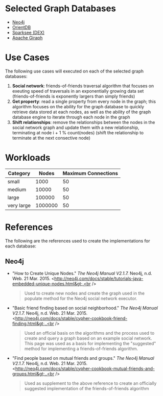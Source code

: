 # Selected Graph Databases
 - [Neo4j](http://neo4j.com/)
 - [OrientDB](http://www.orientechnologies.com/orientdb/)
 - [Sparksee (DEX)](http://www.sparsity-technologies.com/)
 - [Apache Giraph](http://giraph.apache.org/)

# Use Cases
The following use cases will executed on each of the selected graph databases:

 1. **Social network**: friends-of-friends traversal algorithm that focuses on exeuting speed of traversals in an exponentially growing data set (friends-of-friends is exponently largers than simply friends)
 2. **Get property**: read a single property from every node in the graph; this algorithm focuses on the ability for the graph database to quickly retrieve data stored at each nodes, as well as the ability of the graph database engine to iterate through each node in the graph
 3. **Shift relationships**: remove the relationships between the nodes in the social network graph and update them with a new relationship, terminating at node i + 1 % count(nodes) (shift the relationship to terminate at the next consective node)

# Workloads

| Category | Nodes  | Maximum Connections |
|----------|--------|---------------------|
| small    | 1000   | 50                  |
| medium   | 10000  | 50                  |
| large    | 100000 | 50                  |
| very large    | 1000000 | 50                  |

# References
The following are the references used to create the implementations for each database:

## Neo4j
 - "How to Create Unique Nodes." *The Neo4j Manual V2.1.7.* Neo4j, n.d. Web. 21 Mar. 2015. &lt;http://neo4j.com/docs/stable/tutorials-java-embedded-unique-nodes.html&gt;.<br /><br /><blockquote>Used to create new nodes and create the graph used in the populate method for the Neo4j social network executor.</blockquote>
 - "Basic friend finding based on social neighborhood." *The Neo4j Manual V2.1.7.* Neo4j, n.d. Web. 21 Mar. 2015. &lt;http://neo4j.com/docs/stable/cypher-cookbook-friend-finding.html&gt;..<br /><br /><blockquote>Used an official basis on the algorithms and the process used to create and query a graph based on an example social network. This page was used as a basis for implementing the "suggested" method for implementing a friends-of-friends algorithm.</blockquote>
 - "Find people based on mutual friends and groups." *The Neo4j Manual V2.1.7.* Neo4j, n.d. Web. 21 Mar. 2015. &lt;http://neo4j.com/docs/stable/cypher-cookbook-mutual-friends-and-groups.html&gt;..<br /><br /><blockquote>Used as supplement to the above reference to create an officially suggested implementation of the friends-of-friends algorithm</blockquote>
